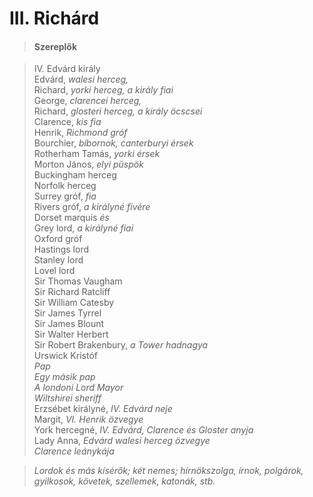 <!-- ======================================================================
--- Search engine
title:          III. Richárd
keywords:       III. Richárd, királydráma
description:    William Shakespeare: III. Richárd.
--- Menu system
order:          20
text:           III. Richárd
hidden:         false
umbel:          false
--- Page properties
id:             /histories/richard-iii
document:       
layout:         layout-2-left
$-left:         play-list
searchable:     true
======================================================================= -->

# III. Richárd

>   #### Szereplők
    
>   IV. Edvárd király  
    Edvárd, _walesi herceg,_  
    Richard, _yorki herceg, a király fiai_  
    George, _clarencei herceg,_  
    Richard, _glosteri herceg, a király öcscsei_  
    Clarence, _kis fia_  
    Henrik, _Richmond gróf_  
    Bourchier, _bíbornok, canterburyi érsek_  
    Rotherham Tamás, _yorki érsek_  
    Morton János, _elyi püspök_  
    Buckingham herceg  
    Norfolk herceg  
    Surrey gróf, _fia_  
    Rivers gróf, _a királyné fivére_  
    Dorset marquis _és_  
    Grey lord, _a királyné fiai_  
    Oxford gróf  
    Hastings lord  
    Stanley lord  
    Lovel lord  
    Sir Thomas Vaugham  
    Sir Richard Ratcliff  
    Sir William Catesby  
    Sir James Tyrrel  
    Sir James Blount  
    Sir Walter Herbert  
    Sir Robert Brakenbury, _a Tower hadnagya_  
    Urswick Kristóf  
    _Pap_  
    _Egy másik pap_  
    _A londoni Lord Mayor_  
    _Wiltshirei sheriff_  
    Erzsébet királyné, _IV. Edvárd neje_  
    Margit, _VI. Henrik özvegye_  
    York hercegné, _IV. Edvárd, Clarence és Gloster anyja_  
    Lady Anna, _Edvárd walesi herceg özvegye_  
    _Clarence leánykája_
    
>   _Lordok és más kísérők; két nemes; hírnökszolga, írnok,
    polgárok, gyilkosok, követek, szellemek, katonák, stb._
